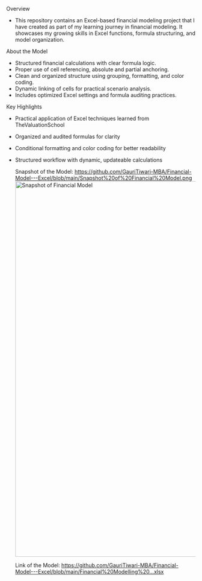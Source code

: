 Overview
- This repository contains an Excel-based financial modeling project that I have created as part of my learning journey in financial modeling. It showcases my growing skills in Excel functions, formula structuring, and model organization.

About the Model
- Structured financial calculations with clear formula logic.
- Proper use of cell referencing, absolute and partial anchoring.
- Clean and organized structure using grouping, formatting, and color coding.
- Dynamic linking of cells for practical scenario analysis.
- Includes optimized Excel settings and formula auditing practices.

Key Highlights
- Practical application of Excel techniques learned from TheValuationSchool
- Organized and audited formulas for clarity
- Conditional formatting and color coding for better readability
- Structured workflow with dynamic, updateable calculations

  Snapshot of the Model:
  https://github.com/GauriTiwari-MBA/Financial-Model---Excel/blob/main/Snapshot%20of%20Financial%20Model.png</a><img width="1917" height="996" alt="Snapshot of Financial Model" src="https://github.com/user-attachments/assets/7548ce75-53d1-4a2c-ad30-0a5ae25dd852" />


  Link of the Model: 
  https://github.com/GauriTiwari-MBA/Financial-Model---Excel/blob/main/Financial%20Modelling%20...xlsx
